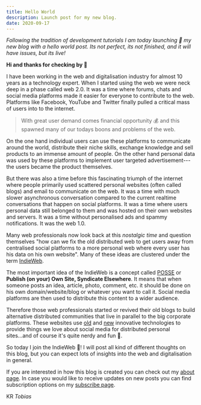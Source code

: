 ```yaml
---
title: Hello World
description: Launch post for my new blog.
date: 2020-09-17
---
```


_Following the tradition of development tutorials I am today launching 🎉 my new blog with a hello world post. Its not perfect, its not finished, and it will have issues, but its live!_

**Hi and thanks for checking by 👋**

I have been working in the web and digitalisation industry for almost 10 years as a technology expert. When I started using the web we were neck deep in a phase called web 2.0. It was a time where forums, chats and social media platforms made it easier for everyone to contribute to the web. Platforms like Facebook, YouTube and Twitter finally pulled a critical mass of users into to the internet.

> With great user demand comes financial opportunity 💰 and this spawned many of our todays boons and problems of the web.

On the one hand individual users can use these platforms to communicate around the world, distribute their niche skills, exchange knowledge and sell products to an immense amount of people. On the other hand personal data was used by these platforms to implement user targeted advertisement---the users became the product themselves.

But there was also a time before this fascinating triumph of the internet where people primarily used scattered personal websites (often called blogs) and email to communicate on the web. It was a time with much slower asynchronous conversation compared to the current realtime conversations that happen on social platforms. It was a time where users personal data still belonged to them and was hosted on their own websites and servers. It was a time without personalised ads and spammy notifications. It was the web 1.0.

Many web professionals now look back at this _nostalgic time_ and question themselves "how can we fix the old distributed web to get users away from centralised social platforms to a more personal web where every user has his data on his own website". Many of these ideas are clustered under the term [IndieWeb](https://indieweb.org/).

The most important idea of the IndieWeb is a concept called [POSSE](https://indieweb.org/POSSE) or **Publish (on your) Own Site, Syndicate Elsewhere**. It means that when someone posts an idea, article, photo, comment, etc. it should be done on his own domain/website/blog or whatever you want to call it. Social media platforms are then used to distribute this content to a wider audience.

Therefore those web professionals started or revived their old blogs to build alternative distributed communities that live in parallel to the big corporate platforms. These websites use [old](https://en.wikipedia.org/wiki/RSS) and [new](https://indieweb.org/Webmention) innovative technologies to provide things we love about social media for distributed personal sites...and of course it's quite nerdy and fun 🤖.

So today I join the IndieWeb 🥳! I will post all kind of different thoughts on this blog, but you can expect lots of insights into the web and digitalisation in general.

If you are interested in how this blog is created you can check out my [about page](/about/). In case you would like to receive updates on new posts you can find subscription options on my [subscribe page](/subscribe/).

KR
_Tobias_